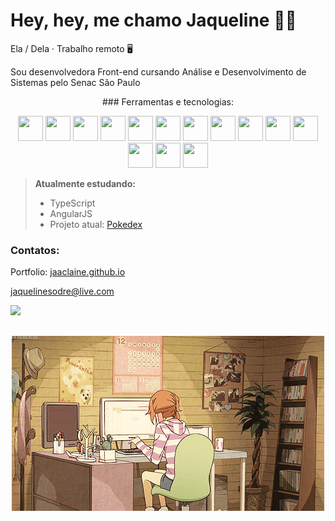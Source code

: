 # Hey, hey, me chamo Jaqueline 👩‍💻

Ela / Dela · Trabalho remoto 🖥️

Sou desenvolvedora Front-end cursando Análise e Desenvolvimento de Sistemas pelo Senac São Paulo

<p align="center">
### Ferramentas e tecnologias:
</p>
<p align="center">
<img loading="lazy" src="https://cdn.jsdelivr.net/gh/devicons/devicon/icons/css3/css3-plain.svg" width="40" height="40" /> <img loading="lazy" src="https://cdn.jsdelivr.net/gh/devicons/devicon/icons/html5/html5-original.svg" width="40" height="40" /> <img loading="lazy" src="https://cdn.jsdelivr.net/gh/devicons/devicon/icons/tailwindcss/tailwindcss-plain.svg" width="40" height="40" /> <img loading="lazy" src="https://cdn.jsdelivr.net/gh/devicons/devicon/icons/bootstrap/bootstrap-plain.svg" width="40" height="40" /> <img loading="lazy" src="https://cdn.jsdelivr.net/gh/devicons/devicon/icons/sass/sass-original.svg" width="40" height="40" /> <img loading="lazy" src="https://cdn.jsdelivr.net/gh/devicons/devicon/icons/javascript/javascript-plain.svg" width="40" height="40" /> <img loading="lazy" src="https://cdn.jsdelivr.net/gh/devicons/devicon/icons/typescript/typescript-plain.svg" width="40" height="40" /> <img loading="lazy" src="https://cdn.jsdelivr.net/gh/devicons/devicon/icons/jquery/jquery-plain-wordmark.svg" width="40" height="40" /> <img src="https://cdn.jsdelivr.net/gh/devicons/devicon/icons/nodejs/nodejs-original.svg" loading="lazy" width="40" height="40"/> <img src="https://cdn.jsdelivr.net/gh/devicons/devicon/icons/npm/npm-original-wordmark.svg"  loading="lazy" width="40" height="40" />  <img  loading="lazy" src="https://cdn.jsdelivr.net/gh/devicons/devicon/icons/vscode/vscode-original.svg"  width="40" height="40"/> <img loading="lazy" src="https://cdn.jsdelivr.net/gh/devicons/devicon/icons/figma/figma-original.svg" width="40" height="40"/> <img loading="lazy" src="https://cdn.jsdelivr.net/gh/devicons/devicon/icons/photoshop/photoshop-plain.svg" width="40" height="40" /> <img loading="lazy" src="https://cdn.jsdelivr.net/gh/devicons/devicon/icons/illustrator/illustrator-plain.svg" width="40" height="40" />
</p>

> **Atualmente estudando:**
>
> - TypeScript
> - AngularJS
> - Projeto atual: [Pokedex](https://github.com/jaaclaine/Pokedex)

### Contatos:

Portfolio: [jaaclaine.github.io](https://jaaclaine.github.io/)

[jaquelinesodre@live.com](mail:jaquelinesodre@live.com)

<a href="https://www.linkedin.com/in/jaqueline-sodre/" target="_blank"><img loading="lazy" src="https://img.shields.io/badge/-LinkedIn-%230077B5?style=for-the-badge&logo=linkedin&logoColor=white" target="_blank"></a>

##

<p align="center">
<img src="gif.gif">
</p>
